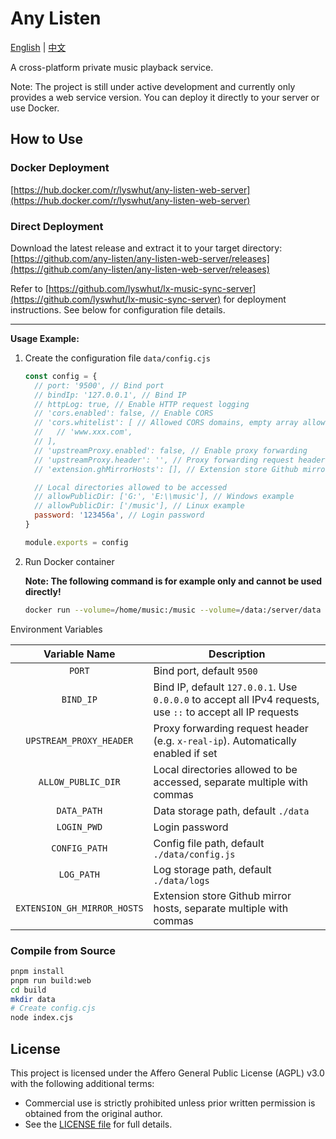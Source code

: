 # Any Listen

[English](README.md) | [中文](README_zh.md)

A cross-platform private music playback service.

Note: The project is still under active development and currently only provides a web service version. You can deploy it directly to your server or use Docker.

## How to Use

### Docker Deployment

[https://hub.docker.com/r/lyswhut/any-listen-web-server](https://hub.docker.com/r/lyswhut/any-listen-web-server)

### Direct Deployment

Download the latest release and extract it to your target directory: [https://github.com/any-listen/any-listen-web-server/releases](https://github.com/any-listen/any-listen-web-server/releases)

Refer to [https://github.com/lyswhut/lx-music-sync-server](https://github.com/lyswhut/lx-music-sync-server) for deployment instructions. See below for configuration file details.

---

**Usage Example:**

1. Create the configuration file `data/config.cjs`

    ```js
    const config = {
      // port: '9500', // Bind port
      // bindIp: '127.0.0.1', // Bind IP
      // httpLog: true, // Enable HTTP request logging
      // 'cors.enabled': false, // Enable CORS
      // 'cors.whitelist': [ // Allowed CORS domains, empty array allows all domains
      //   // 'www.xxx.com',
      // ],
      // 'upstreamProxy.enabled': false, // Enable proxy forwarding
      // 'upstreamProxy.header': '', // Proxy forwarding request header (e.g. `x-real-ip`)
      // 'extension.ghMirrorHosts': [], // Extension store Github mirror hosts

      // Local directories allowed to be accessed
      // allowPublicDir: ['G:', 'E:\\music'], // Windows example
      // allowPublicDir: ['/music'], // Linux example
      password: '123456a', // Login password
    }

    module.exports = config
    ```

2. Run Docker container

    **Note: The following command is for example only and cannot be used directly!**

    ```bash
    docker run --volume=/home/music:/music --volume=/data:/server/data -p 8080:9500 -d test:latest
    ```

Environment Variables

|        Variable Name        | Description                                                                                                 |
| :-------------------------: | ----------------------------------------------------------------------------------------------------------- |
|           `PORT`            | Bind port, default `9500`                                                                                   |
|          `BIND_IP`          | Bind IP, default `127.0.0.1`. Use `0.0.0.0` to accept all IPv4 requests, use `::` to accept all IP requests |
|   `UPSTREAM_PROXY_HEADER`   | Proxy forwarding request header (e.g. `x-real-ip`). Automatically enabled if set                            |
|     `ALLOW_PUBLIC_DIR`      | Local directories allowed to be accessed, separate multiple with commas                                     |
|         `DATA_PATH`         | Data storage path, default `./data`                                                                         |
|         `LOGIN_PWD`         | Login password                                                                                              |
|        `CONFIG_PATH`        | Config file path, default `./data/config.js`                                                                |
|         `LOG_PATH`          | Log storage path, default `./data/logs`                                                                     |
| `EXTENSION_GH_MIRROR_HOSTS` | Extension store Github mirror hosts, separate multiple with commas                                          |

### Compile from Source

```bash
pnpm install
pnpm run build:web
cd build
mkdir data
# Create config.cjs
node index.cjs
```

## License

This project is licensed under the Affero General Public License (AGPL) v3.0 with the following additional terms:

- Commercial use is strictly prohibited unless prior written permission is obtained from the original author.
- See the [LICENSE file](LICENSE) for full details.
